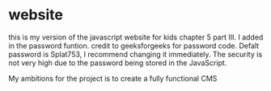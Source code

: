 # website
this is my version of the javascript website for kids chapter 5 part III.
I added in the password funtion.
credit to geeksforgeeks for password code.
Defalt password is Splat753, I recommend changing it immediately.
The security is not very high due to the password being stored in the JavaScript.

My ambitions for the project is to create a fully functional CMS